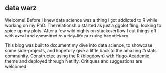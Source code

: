 ## data warz

Welcome! Before I knew data science was a thing I got addicted to R while working on my PhD. The relationship started as just a ggplot fling; looking to spice up my plots. After a few wild nights on stackoverflow I cut things off with excel and committed to a tidy-life pursuing hex stickers.

This blog was built to document my dive into data science, to showcase some side-projects, and hopefully give a little back to the amazing #rstats community. Constructed using the R {blogdown} with Hugo-Academic theme and deployed through Netlify.  Critiques and suggestions are welcomed.
